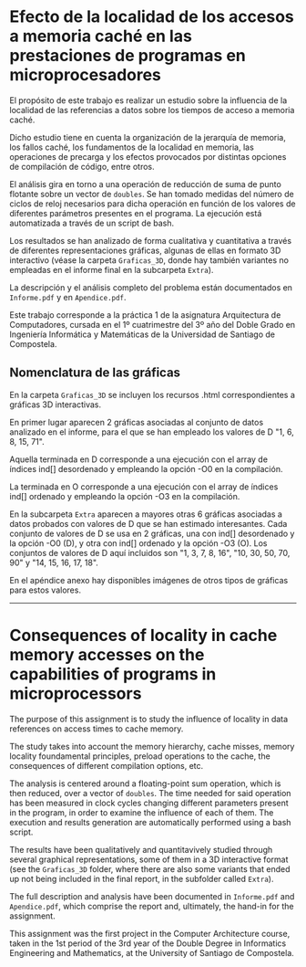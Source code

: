 # Efecto de la localidad de los accesos a memoria caché en las prestaciones de programas en microprocesadores

El propósito de este trabajo es realizar un estudio sobre la influencia de la localidad de las referencias a datos sobre los tiempos de acceso a memoria caché. 

Dicho estudio tiene en cuenta la organización de la jerarquía de memoria, los fallos caché, los fundamentos de la localidad en memoria, las operaciones de precarga y los efectos provocados por distintas opciones de compilación de código, entre otros.

El análisis gira en torno a una operación de reducción de suma de punto flotante sobre un vector de ``doubles``. Se han tomado medidas del número de ciclos de reloj necesarios para dicha operación en función de los valores de diferentes parámetros presentes en el programa. La ejecución está automatizada a través de un script de bash.

Los resultados se han analizado de forma cualitativa y cuantitativa a través de diferentes representaciones gráficas, algunas de ellas en formato 3D interactivo (véase la carpeta ``Graficas_3D``, donde hay también variantes no empleadas en el informe final en la subcarpeta ``Extra``).

La descripción y el análisis completo del problema están documentados en ``Informe.pdf`` y en ``Apendice.pdf``.

Este trabajo corresponde a la práctica 1 de la asignatura Arquitectura de Computadores, cursada en el 1º cuatrimestre del 3º año del Doble Grado en Ingeniería Informática y Matemáticas de la Universidad de Santiago de Compostela.

## Nomenclatura de las gráficas

En la carpeta ``Graficas_3D`` se incluyen los recursos .html correspondientes a gráficas 3D interactivas.

En primer lugar aparecen 2 gráficas asociadas al conjunto de datos analizado en el informe, para el que se han empleado los valores de D "1, 6, 8, 15, 71". 

Aquella terminada en D corresponde a una ejecución con el array de índices ind[]  desordenado y empleando la opción -O0 en la compilación. 

La terminada en O corresponde a una ejecución con el array de índices ind[] ordenado y  empleando la opción -O3 en la compilación. 

En la subcarpeta ``Extra`` aparecen a mayores otras 6 gráficas asociadas a datos probados con valores de D que se han estimado interesantes. Cada conjunto de valores de D se usa en 2 gráficas, una con ind[] desordenado y la opción -O0 (D), y otra con ind[] ordenado y la opción -O3 (O). Los conjuntos de valores de D aquí incluidos son "1, 3, 7, 8, 16", "10, 30, 50, 70, 90" y "14, 15, 16, 17, 18".

En el apéndice anexo hay disponibles imágenes de otros tipos de gráficas para estos valores.

___

# Consequences of locality in cache memory accesses on the capabilities of programs in microprocessors

The purpose of this assignment is to study the influence of locality in data references on access times to cache memory.

The study takes into account the memory hierarchy, cache misses, memory locality foundamental principles, preload operations to the cache, the consequences of different compilation options, etc.

The analysis is centered around a floating-point sum operation, which is then reduced, over a vector of ``doubles``. The time needed for said operation has been measured in clock cycles changing different parameters present in the program, in order to examine the influence of each of them. The execution and results generation are automatically performed using a bash script.

The results have been qualitatively and quantitavively studied through several graphical representations, some of them in a 3D interactive format (see the ``Graficas_3D`` folder, where there are also some variants that ended up not being included in the final report, in the subfolder called ``Extra``).

The full description and analysis have been documented in ``Informe.pdf`` and ``Apendice.pdf``, which comprise the report and, ultimately, the hand-in for the assignment.

This assignment was the first project in the Computer Architecture course, taken in the 1st period of the 3rd year of the Double Degree in Informatics Engineering and Mathematics, at the University of Santiago de Compostela.
